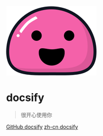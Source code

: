 ![logo](_media/icon.svg)


# docsify

> 很开心使用你


[GitHub docsify](https://github.com/docsifyjs/docsify/)
[zh-cn docsify](https://docsify.js.org/#/zh-cn/quickstart)

<!-- 背景图片 -->
<!-- ![](/_media_/bg.jpg)-->
<!-- 背景色 -->
<!-- ![color](#f0f0f0)-->